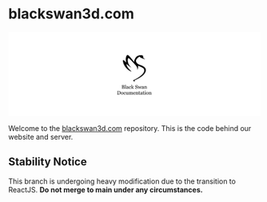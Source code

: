 # blackswan3d.com

![Black Swan Docs header](/.github/docs_header.png)

Welcome to the [blackswan3d.com](https://blackswan3d.com) repository. This is the code behind our website and server.

## Stability Notice

This branch is undergoing heavy modification due to the transition to ReactJS. **Do not merge to main under any circumstances.**
